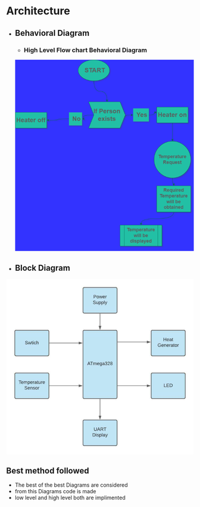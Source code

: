 
#  Architecture
* ##  Behavioral Diagram
    * ###  High Level Flow chart Behavioral Diagram
    ![HLFBD](https://github.com/naresh9908/M2-EmbSys/blob/main/2_Project/6_ImagesAndVideos/flowchart.png)
   
* ## Block Diagram
![BlockDiagram](https://github.com/naresh9908/M2-EmbSys/blob/main/2_Project/6_ImagesAndVideos/blockdiagram.png)
     

  ## Best method followed
   * The best of the best Diagrams are considered
   * from this Diagrams code is made 
   * low level and high level both are implimented
    